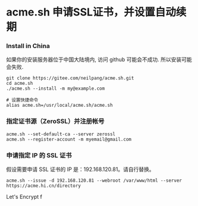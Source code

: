 # acme.sh 申请SSL证书，并设置自动续期





### Install in China

如果你的安装服务器位于中国大陆境内, 访问 github 可能会不成功. 所以安装可能会失败.

```
git clone https://gitee.com/neilpang/acme.sh.git
cd acme.sh
./acme.sh --install -m my@example.com

# 设置快捷命令
alias acme.sh=/usr/local/acme.sh/acme.sh
```

### 指定证书源（ZeroSSL）并注册帐号

```
acme.sh --set-default-ca --server zerossl
acme.sh --register-account -m myemail@gmail.com
```

### 申请指定 IP 的 SSL 证书

假设需要申请 SSL 证书的 IP 是：192.168.120.81。请自行替换。

```
acme.sh --issue -d 192.168.120.81 --webroot /var/www/html --server https://acme.hi.cn/directory
```





Let's Encrypt f

